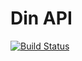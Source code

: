 # Din API

[![Build Status](https://jenkins.naebers.me/buildStatus/icon?job=din-api/master)](https://jenkins.naebers.me/job/din-api/job/master/)